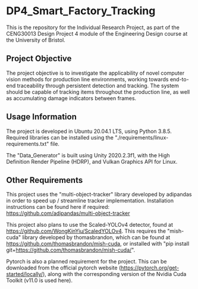 # DP4_Smart_Factory_Tracking
This is the repository for the Individual Research Project, as part of the CENG30013 Design Project 4 module of the Engineering Design course at the University of Bristol.

## Project Objective
The project objective is to investigate the applicability of novel computer vision methods for production line environments, working towards end-to-end traceability through persistent detection and tracking. The system should be capable of tracking items throughout the production line, as well as accumulating damage indicators between frames. 

## Usage Information
The project is developed in Ubuntu 20.04.1 LTS, using Python 3.8.5. Required libraries can be installed using the "./requirements/linux-requirements.txt" file.

The "Data_Generator" is built using Unity 2020.2.3f1, with the High Definition Render Pipeline (HDRP), and Vulkan Graphics API for Linux.

## Other Requirements
This project uses the "multi-object-tracker" library developed by adipandas in order to speed up / streamline tracker implementation. Installation instructions can be found here if required: https://github.com/adipandas/multi-object-tracker  

This project also plans to use the Scaled-YOLOv4 detector, found at https://github.com/WongKinYiu/ScaledYOLOv4. This requires the "mish-cuda" library developed by thomasbrandon, which can be found at https://github.com/thomasbrandon/mish-cuda, or installed with "pip install git+https://github.com/thomasbrandon/mish-cuda/".

Pytorch is also a planned requirement for the project. This can be downloaded from the official pytorch website (https://pytorch.org/get-started/locally/), along with the corresponding version of the Nvidia Cuda Toolkit (v11.0 is used here).